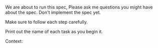 We are about to run this spec, Please ask me questions you might have about the spec. Don't implement the spec yet.

Make sure to follow each step carefully.

Print out the name of each task as you begin it.

Context: 